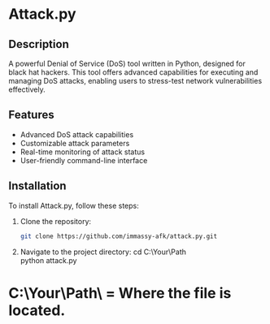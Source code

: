 # Attack.py

## Description
A powerful Denial of Service (DoS) tool written in Python, designed for black hat hackers. This tool offers advanced capabilities for executing and managing DoS attacks, enabling users to stress-test network vulnerabilities effectively.

## Features
- Advanced DoS attack capabilities
- Customizable attack parameters
- Real-time monitoring of attack status
- User-friendly command-line interface

## Installation
To install Attack.py, follow these steps:

1. Clone the repository:
   ```bash
   git clone https://github.com/immassy-afk/attack.py.git

2. Navigate to the project directory:
cd C:\Your\Path\
python attack.py

# C:\Your\Path\ = Where the file is located.

